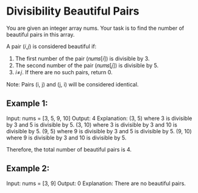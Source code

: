 # Divisibility Beautiful Pairs

You are given an integer array nums. Your task is to find the number of beautiful pairs in this array.

A pair (𝑖,𝑗) is considered beautiful if:

1. The first number of the pair (𝑛𝑢𝑚𝑠[𝑖]) is divisible by 3.
2. The second number of the pair (𝑛𝑢𝑚𝑠[𝑗]) is divisible by 5.
3. 𝑖≠𝑗.
   If there are no such pairs, return 0.

Note: Pairs (i, j) and (j, i) will be considered identical.

## Example 1:

Input: nums = [3, 5, 9, 10]
Output: 4
Explanation:
(3, 5) where 3 is divisible by 3 and 5 is divisible by 5.
(3, 10) where 3 is divisible by 3 and 10 is divisible by 5.
(9, 5) where 9 is divisible by 3 and 5 is divisible by 5.
(9, 10) where 9 is divisible by 3 and 10 is divisible by 5.

Therefore, the total number of beautiful pairs is 4.

## Example 2:

Input: nums = [3, 9]
Output: 0
Explanation: There are no beautiful pairs.
